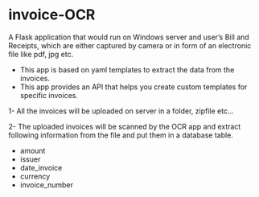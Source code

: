 # invoice-OCR
A Flask application that would run on Windows server and user’s Bill and Receipts, which are either captured by camera or in form of an electronic file like pdf, jpg etc.

 * This app is based on yaml templates to extract the data from the invoices.
 * This app provides an API that helps you create custom templates for specific invoices.
  
1- All the invoices will be uploaded on server in a folder, zipfile etc... 

2- The uploaded invoices will be scanned by the OCR app and extract following information from the file and put them in a database table.

  * amount
  * issuer
  * date_invoice
  * currency
  * invoice_number
